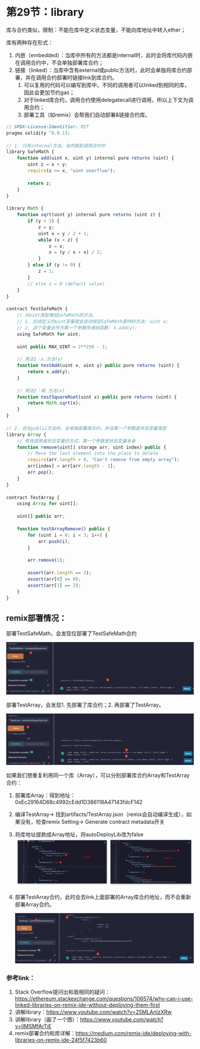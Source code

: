 # 第29节：library

库与合约类似，限制：不能在库中定义状态变量，不能向库地址中转入ether；

库有两种存在形式：

1. 内嵌（embedded）：当库中所有的方法都是internal时，此时会将库代码内嵌在调用合约中，不会单独部署库合约；
2. 链接（linked）：当库中含有external或public方法时，此时会单独将库合约部署，并在调用合约部署时链接link到库合约。
   1. 可以复用的代码可以编写到库中，不同的调用者可以linked到相同的库，因此会更加节约gas；
   2. 对于linked库合约，调用合约使用delegatecall进行调用，所以上下文为调用合约；
   3. 部署工具（如remix）会帮我们自动部署&链接合约库。

```js
// SPDX-License-Identifier: MIT
pragma solidity ^0.8.13;

// 1. 只有internal方法，会内嵌到调用合约中
library SafeMath {
    function add(uint x, uint y) internal pure returns (uint) {
        uint z = x + y;
        require(z >= x, "uint overflow");

        return z;
    }
}

library Math {
    function sqrt(uint y) internal pure returns (uint z) {
        if (y > 3) {
            z = y;
            uint x = y / 2 + 1;
            while (x < z) {
                z = x;
                x = (y / x + x) / 2;
            }
        } else if (y != 0) {
            z = 1;
        }
        // else z = 0 (default value)
    }
}

contract TestSafeMath {
  	// 对uint类型增加SafeMath的方法，
  	// 1. 后续定义的uint变量就会自动绑定SafeMath提供的方法: uint x;
  	// 2. 这个变量会作为第一个参数传递给函数: x.add(y);
    using SafeMath for uint;

    uint public MAX_UINT = 2**256 - 1;
		
  	// 用法1：x.方法(y)
    function testAdd(uint x, uint y) public pure returns (uint) {
        return x.add(y);
    }

  	// 用法2：库.方法(x)
    function testSquareRoot(uint x) public pure returns (uint) {
        return Math.sqrt(x);
    }
}

// 2. 存在public方法时，会单独部署库合约，并且第一个参数是状态变量类型
library Array {
  	// 修改调用者状态变量的方式，第一个参数是状态变量本身
    function remove(uint[] storage arr, uint index) public {
        // Move the last element into the place to delete
        require(arr.length > 0, "Can't remove from empty array");
        arr[index] = arr[arr.length - 1];
        arr.pop();
    }
}

contract TestArray {
    using Array for uint[];

    uint[] public arr;

    function testArrayRemove() public {
        for (uint i = 0; i < 3; i++) {
            arr.push(i);
        }

        arr.remove(1);

        assert(arr.length == 2);
        assert(arr[0] == 0);
        assert(arr[1] == 2);
    }
}
```

## remix部署情况：

部署TestSafeMath，会发现仅部署了TestSafeMath合约

![image-20220511174319777](assets/image-20220511174319777.png)

部署TestArray，会发现1. 先部署了库合约；2. 再部署了TestArray。

![image-20220511174428293](assets/image-20220511174428293.png)

如果我们想重复利用同一个库（Array），可以分别部署库合约Array和TestArray合约：

1. 部署库Array：得到地址：0xEc29164D68c4992cEdd1D386118A47143fdcF142

2. 编译TestArray-> 找到artifacts/TestArray.json（remix会自动编译生成），如果没有，检查remix Setting-> Generate contract metadata开关

3. 将库地址提款成Array地址，将autoDeployLib改为false![image-20220511180108550](assets/image-20220511180108550.png)

4. 部署TestArray合约，此时会去link上面部署的Array库合约地址，而不会重新部署Array合约。

   ![image-20220511180322326](assets/image-20220511180322326.png)



### 参考link：

1. Stack Overflow提问出和我相同的疑问：https://ethereum.stackexchange.com/questions/106574/why-can-i-use-linked-libraries-on-remix-ide-without-deploying-them-first
2. 讲解library：https://www.youtube.com/watch?v=25MLAnIzXRw
3. 讲解library（画了一个图）：https://www.youtube.com/watch?v=iIMSMfArTiE
4. remix部署合约和库详解：https://medium.com/remix-ide/deploying-with-libraries-on-remix-ide-24f5f7423b60



